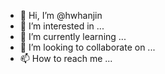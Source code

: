- 👋 Hi, I’m @hwhanjin
- 👀 I’m interested in ...
- 🌱 I’m currently learning ...
- 💞️ I’m looking to collaborate on ...
- 📫 How to reach me ...

<!---
hwhanjin/hwhanjin is a ✨ special ✨ repository because its `README.md` (this file) appears on your GitHub profile.
You can click the Preview link to take a look at your changes.
--->
